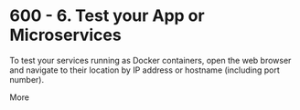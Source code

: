 # 600 - 6. Test your App or Microservices

To test your services running as Docker containers, open the web browser and navigate to their location by IP address or hostname (including port number).

More
